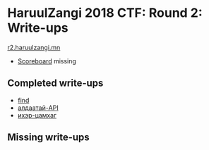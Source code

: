 # HaruulZangi 2018 CTF:  Round 2: Write-ups

[r2.haruulzangi.mn](https://r2.haruulzangi.mn)
* [Scoreboard](scoreboard) missing

## Completed write-ups

* [find](find)
* [алдаатай-API](алдаатай-API)
* [ихэр-цамхаг](ихэр-цамхаг)

## Missing write-ups

